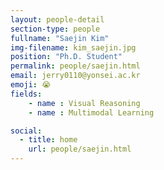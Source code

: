 ```yaml
---
layout: people-detail
section-type: people
fullname: "Saejin Kim"
img-filename: kim_saejin.jpg
position: "Ph.D. Student"
permalink: people/saejin.html
email: jerry0110@yonsei.ac.kr
emoji: 😭
fields:
    - name : Visual Reasoning
    - name : Multimodal Learning

social:
  - title: home
    url: people/saejin.html
---
```

